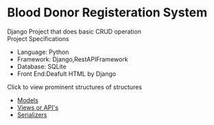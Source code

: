 # Blood Donor Registeration System
Django Project that does basic CRUD operation<br/>
Project Specifications<br/>
<ul>
<li>Language: Python</li>
<li>Framework: Django,RestAPIFramework</li>
<li>Database: SQLite</li>
<li>Front End:Deafult HTML by Django</li>
</ul>

Click to view prominent structures of structures
<ul>
  <li><a href="https://github.com/vivekbmraut/Blood_Donor_Reg/blob/master/BloodPlus/models.py">Models</a></li>
  <li><a href="https://github.com/vivekbmraut/Blood_Donor_Reg/blob/master/BloodPlus/views.py">Views or API's</a></li>
  <li><a href="https://github.com/vivekbmraut/Blood_Donor_Reg/blob/master/BloodPlus/serializers.py">Serializers</a></li>
</ul>

